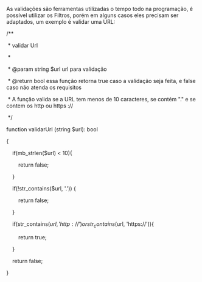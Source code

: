 
As validações são ferramentas utilizadas o tempo todo na programação, é possível utilizar os Filtros, porém em alguns casos eles precisam ser adaptados, um exemplo é validar uma URL:

/**

 * validar Url

 *

 * @param string $url url para validação

 * @return bool essa função retorna true caso a validação seja feita, e false caso não atenda os requisitos

 * A função valida se a URL tem menos de 10 caracteres, se contém "." e se contem os http ou https ://

 */

function validarUrl (string $url): bool

{

    if(mb_strlen($url) < 10){

        return false;

    }

  

    if(!str_contains($url, '.')) {

        return false;

    }

  

    if(str_contains($url, 'http://') or str_contains($url, 'https://')){

        return true;

    }

    return false;

}

